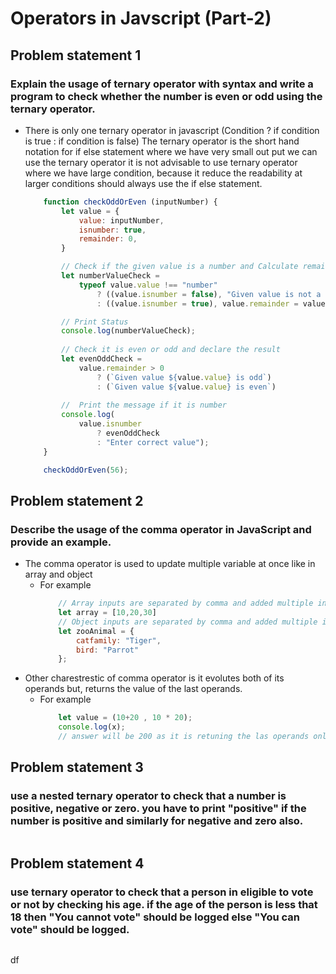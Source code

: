 # Operators in Javscript (Part-2)
## Problem statement 1
### Explain the usage of ternary operator with syntax and write a program to check whether the number is even or odd using the ternary operator.
- There is only one ternary operator in javascript (Condition ? if condition is true : if condition is false) The ternary operator is the short hand notation for if else statement where we have very small out put we can use the ternary operator it is not advisable to use ternary operator where we have large condition, because it reduce the readability at larger conditions should always use the if else statement.
    ``` javascript
        function checkOddOrEven (inputNumber) {
            let value = {
                value: inputNumber,
                isnumber: true,
                remainder: 0,
            }

            // Check if the given value is a number and Calculate remainder
            let numberValueCheck =
                typeof value.value !== "number" 
                    ? ((value.isnumber = false), "Given value is not a number")
                    : ((value.isnumber = true), value.remainder = value.value%2, "Processing to check if value is even or odd");

            // Print Status
            console.log(numberValueCheck);
            
            // Check it is even or odd and declare the result
            let evenOddCheck = 
                value.remainder > 0
                    ? (`Given value ${value.value} is odd`)
                    : (`Given value ${value.value} is even`)
            
            //  Print the message if it is number 
            console.log(
                value.isnumber
                    ? evenOddCheck
                    : "Enter correct value");
        }

        checkOddOrEven(56);
    ```
## Problem statement 2
### Describe the usage of the comma operator in JavaScript and provide an example.
- The comma operator is used to update multiple variable at once like in array and object
    - For example
        ``` javascript
            // Array inputs are separated by comma and added multiple input.
            let array = [10,20,30]
            // Object inputs are separated by comma and added multiple input.
            let zooAnimal = {
                catfamily: "Tiger",
                bird: "Parrot"
            };
        ```
- Other charestrestic of comma operator is it evolutes both of its operands but, returns the value of the last operands.
    - For example
        ``` javascript
            let value = (10+20 , 10 * 20);
            console.log(x);
            // answer will be 200 as it is retuning the las operands only.
        ```

## Problem statement 3
### use a nested ternary operator to check that a number is positive, negative or zero. you have to print "positive" if the number is positive and similarly for negative and zero also.
``` javascript
```

## Problem statement 4
### use ternary operator to check that a person in eligible to vote or not by checking his age. if the age of the person is less that 18 then "You cannot vote" should be logged else "You can vote" should be logged.
``` javascript
```
df